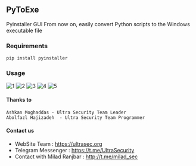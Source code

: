 ## PyToExe
Pyinstaller GUI
From now on, easily convert Python scripts to the Windows executable file

### Requirements 
    pip install pyinstaller 
    
    
### Usage

![1](https://user-images.githubusercontent.com/34939571/41798554-5a75469c-7683-11e8-9e76-1ed4da7a8545.PNG)
![2](https://user-images.githubusercontent.com/34939571/41798555-5abffeee-7683-11e8-9ca1-2b83b6a9548d.PNG)
![3](https://user-images.githubusercontent.com/34939571/41798556-5b051fd8-7683-11e8-922f-d6f2b236ddb6.PNG)
![4](https://user-images.githubusercontent.com/34939571/41798557-5b4b8216-7683-11e8-8e22-f7b45a72cc12.PNG)
![5](https://user-images.githubusercontent.com/34939571/41798559-5b92f7f4-7683-11e8-8bfb-fd910b04f07b.PNG)


#### Thanks to
    Ashkan Moghaddas - Ultra Security Team Leader
    Abolfazl Hajizadeh  - Ultra Security Team Programmer
    

#### Contact us
- WebSite Team : https://ultrasec.org
- Telegram Messenger : https://t.me/UltraSecurity
- Contact with Milad Ranjbar : http://t.me/milad_sec



